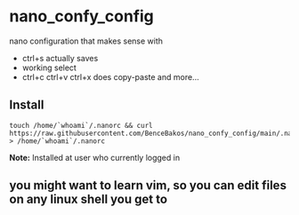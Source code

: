 # nano_confy_config
nano configuration that makes sense with 
 - ctrl+s actually saves
 - working select
 - ctrl+c ctrl+v ctrl+x does copy-paste
and more...
## Install
```
touch /home/`whoami`/.nanorc && curl https://raw.githubusercontent.com/BenceBakos/nano_confy_config/main/.nanorc > /home/`whoami`/.nanorc
```

**Note:** Installed at user who currently logged in

## you might want to learn vim, so you can edit files on any linux shell you get to
